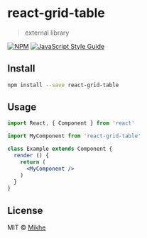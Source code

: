 # react-grid-table

> external library

[![NPM](https://img.shields.io/npm/v/react-grid-table.svg)](https://www.npmjs.com/package/react-grid-table) [![JavaScript Style Guide](https://img.shields.io/badge/code_style-standard-brightgreen.svg)](https://standardjs.com)

## Install

```bash
npm install --save react-grid-table
```

## Usage

```jsx
import React, { Component } from 'react'

import MyComponent from 'react-grid-table'

class Example extends Component {
  render () {
    return (
      <MyComponent />
    )
  }
}
```

## License

MIT © [Mikhe](https://github.com/Mikhe)
